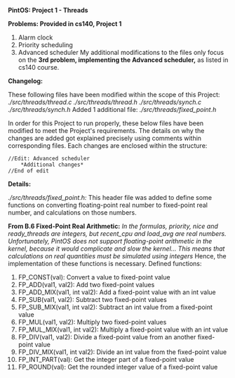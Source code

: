 **PintOS: Project 1 - Threads**

**Problems: Provided in cs140, Project 1**
1. Alarm clock
2. Priority scheduling
3. Advanced scheduler
My additional modifications to the files only focus on the **3rd problem, implementing the Advanced scheduler,** as listed in cs140 course.

**Changelog:**

These following files have been modified within the scope of this Project:
*./src/threads/thread.c*
*./src/threads/thread.h*
*./src/threads/synch.c*
*./src/threads/synch.h*
Added 1 additional file: *./src/threads/fixed_point.h*

In order for this Project to run properly, these below files have been modified to meet the Project's requirements.
The details on why the changes are added got explained precisely using comments within corresponding files.
Each changes are enclosed within the structure:

	//Edit: Advanced scheduler
		*Additional changes*
	//End of edit

**Details:**

*./src/threads/fixed_point.h:*
This header file was added to define some functions on converting floating-point real number to fixed-point real number, and calculations on those numbers.

**From B.6 Fixed-Point Real Arithmetic:**
*In the formulas, priority, nice and ready_threads are integers, but recent_cpu and load_avg are real numbers. Unfortunately, PintOS does not support floating-point arithmetic in the kernel, because it would complicate and slow the kernel... This means that calculations on real quantities must be simulated using integers* 
Hence, the implementation of these functions is necessary.
Defined functions:
1. FP_CONST(val): Convert a value to fixed-point value
2. FP_ADD(val1, val2): Add two fixed-point values
3. FP_ADD_MIX(val1, int val2): Add a fixed-point value with an int value
4. FP_SUB(val1, val2): Subtract two fixed-point values
5. FP_SUB_MIX(val1, int val2): Subtract an int value from a fixed-point value
6. FP_MUL(val1, val2): Multiply two fixed-point values
7. FP_MUL_MIX(val1, int val2): Multiply a fixed-point value with an int value
8. FP_DIV(val1, val2): Divide a fixed-point value from an another fixed-point value
9. FP_DIV_MIX(val1, int val2): Divide an int value from the fixed-point value
10. FP_INT_PART(val): Get the integer part of a fixed-point value
11. FP_ROUND(val): Get the rounded integer value of a fixed-point value

